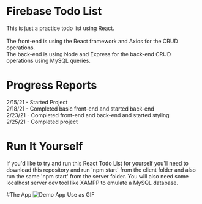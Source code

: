 # Firebase Todo List
This is just a practice todo list using React. <br><br>
The front-end is using the React framework and Axios for the CRUD operations.<br>
The back-end is using Node and Express for the back-end CRUD operations using MySQL queries.<br>

# Progress Reports
2/15/21 - Started Project <br>
2/18/21 - Completed basic front-end and started back-end <br>
2/23/21 - Completed front-end and back-end and started styling <br>
2/25/21 - Completed project <br>

# Run It Yourself
If you'd like to try and run this React Todo List for yourself you'll need to download this repository and run 'npm start' from the client folder and also run the same 'npm start' from the server folder. You will also need some localhost server dev tool like XAMPP to emulate a MySQL database.

#The App
![Demo App Use as GIF](https://lh5.googleusercontent.com/5Wil-ahhBuReKgJ68Hzymm6X0pIl8YsBuomsilE4AFDqBMD2MBB3c_ik2kfW6xXNI-jCaZdAx3dzbWFawmgj=w1920-h956)
